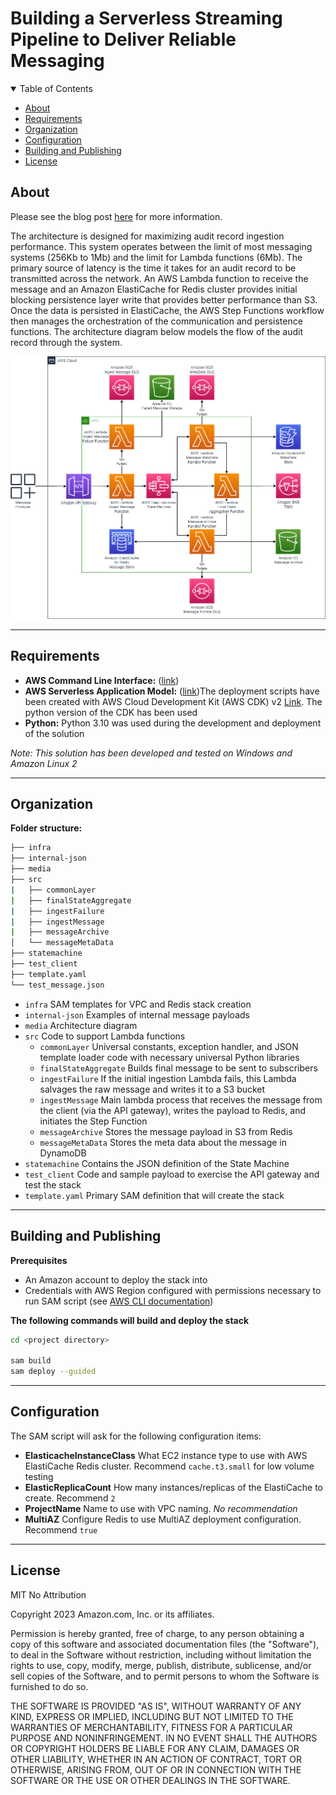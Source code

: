 <!--
MIT No Attribution

Copyright 2023 Amazon.com, Inc. or its affiliates.

Permission is hereby granted, free of charge, to any person obtaining a copy of this
software and associated documentation files (the "Software"), to deal in the Software
without restriction, including without limitation the rights to use, copy, modify,
merge, publish, distribute, sublicense, and/or sell copies of the Software, and to
permit persons to whom the Software is furnished to do so.

THE SOFTWARE IS PROVIDED "AS IS", WITHOUT WARRANTY OF ANY KIND, EXPRESS OR IMPLIED,
INCLUDING BUT NOT LIMITED TO THE WARRANTIES OF MERCHANTABILITY, FITNESS FOR A
PARTICULAR PURPOSE AND NONINFRINGEMENT. IN NO EVENT SHALL THE AUTHORS OR COPYRIGHT
HOLDERS BE LIABLE FOR ANY CLAIM, DAMAGES OR OTHER LIABILITY, WHETHER IN AN ACTION
OF CONTRACT, TORT OR OTHERWISE, ARISING FROM, OUT OF OR IN CONNECTION WITH THE
SOFTWARE OR THE USE OR OTHER DEALINGS IN THE SOFTWARE.-->

# Building a Serverless Streaming Pipeline to Deliver Reliable Messaging

<details open="open">
<summary>Table of Contents</summary>

- [About](#about)
- [Requirements](#requirements)
- [Organization](#organization)
- [Configuration](#configuration)
- [Building and Publishing](#building-and-publishing)
- [License](#license)

</details>

## About

Please see the blog post [here](http://replace.me) for more information.

The architecture is designed for maximizing audit record ingestion performance.  This system operates between the limit of most messaging systems (256Kb to 1Mb) and the limit for Lambda functions (6Mb). The primary source of latency is the time it takes for an audit record to be transmitted across the network. An AWS Lambda function to receive the message and an Amazon ElastiCache for Redis cluster provides initial blocking persistence layer write that provides better performance than S3. Once the data is persisted in ElastiCache, the AWS Step Functions workflow then manages the orchestration of the communication and persistence functions. The architecture diagram below models the flow of the audit record through the system.

![Architecture diagram](./media/architecture.png)

---

## Requirements

* **AWS Command Line Interface:** ([link](https://docs.aws.amazon.com/cli/latest/userguide/cli-chap-welcome.html))
* **AWS Serverless Application Model:** ([link](https://docs.aws.amazon.com/serverless-application-model/latest/developerguide/what-is-sam.html))The deployment scripts have been created with AWS Cloud Development Kit (AWS CDK) v2 [Link](https://docs.aws.amazon.com/cdk/v2/guide/home.html).  The python version of the CDK has been used
* **Python:** Python 3.10 was used during the development and deployment of the solution

_Note: This solution has been developed and tested on Windows and Amazon Linux 2_

---

## Organization

**Folder structure:**
``` bash
├── infra
├── internal-json
├── media
├── src
|   ├── commonLayer 
|   ├── finalStateAggregate 
|   ├── ingestFailure
|   ├── ingestMessage
|   ├── messageArchive
│   └── messageMetaData
├── statemachine
├── test_client
├── template.yaml
└── test_message.json
```

* ```infra``` SAM templates for VPC and Redis stack creation
* ```internal-json``` Examples of internal message payloads
* ```media``` Architecture diagram
* ```src``` Code to support Lambda functions
    * ```commonLayer``` Universal constants, exception handler, and JSON template loader code with necessary universal Python libraries
    * ```finalStateAggregate``` Builds final message to be sent to subscribers
    * ```ingestFailure``` If the initial ingestion Lambda fails, this Lambda salvages the raw message and writes it to a S3 bucket
    * ```ingestMessage``` Main lambda process that receives the message from the client (via the API gateway), writes the payload to Redis, and initiates the Step Function
    * ```messageArchive``` Stores the message payload in S3 from Redis
    * ```messageMetaData``` Stores the meta data about the message in DynamoDB
* ```statemachine``` Contains the JSON definition of the State Machine
* ```test_client``` Code and sample payload to exercise the API gateway and test the stack
* ```template.yaml``` Primary SAM definition that will create the stack

---

## Building and Publishing

__Prerequisites__

* An Amazon account to deploy the stack into
* Credentials with AWS Region configured with permissions necessary to run SAM script (see [AWS CLI documentation](https://docs.aws.amazon.com/cli/latest/userguide/cli-chap-configure.html))

__The following commands will build and deploy the stack__

``` bash
cd <project directory>

sam build
sam deploy --guided
```

---

## Configuration

The SAM script will ask for the following configuration items:

* __ElasticacheInstanceClass__ What EC2 instance type to use with AWS ElastiCache Redis cluster.  Recommend ```cache.t3.small``` for low volume testing
* __ElasticReplicaCount__ How many instances/replicas of the ElastiCache to create.  Recommend ```2```
* __ProjectName__ Name to use with VPC naming. _No recommendation_
* __MultiAZ__ Configure Redis to use MultiAZ deployment configuration.  Recommend ```true```

---

## License

MIT No Attribution

Copyright 2023 Amazon.com, Inc. or its affiliates.

Permission is hereby granted, free of charge, to any person obtaining a copy of this software and associated documentation files (the "Software"), to deal in the Software without restriction, including without limitation the rights to use, copy, modify, merge, publish, distribute, sublicense, and/or sell copies of the Software, and to permit persons to whom the Software is furnished to do so.

THE SOFTWARE IS PROVIDED "AS IS", WITHOUT WARRANTY OF ANY KIND, EXPRESS OR IMPLIED, INCLUDING BUT NOT LIMITED TO THE WARRANTIES OF MERCHANTABILITY, FITNESS FOR A PARTICULAR PURPOSE AND NONINFRINGEMENT. IN NO EVENT SHALL THE AUTHORS OR COPYRIGHT HOLDERS BE LIABLE FOR ANY CLAIM, DAMAGES OR OTHER LIABILITY, WHETHER IN AN ACTION OF CONTRACT, TORT OR OTHERWISE, ARISING FROM, OUT OF OR IN CONNECTION WITH THE SOFTWARE OR THE USE OR OTHER DEALINGS IN THE SOFTWARE.